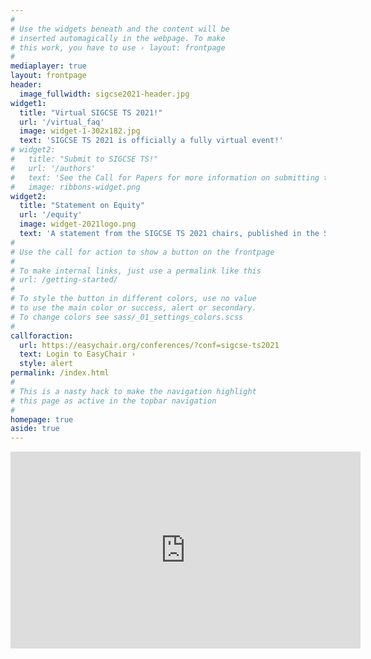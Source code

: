 ```yaml
---
#
# Use the widgets beneath and the content will be
# inserted automagically in the webpage. To make
# this work, you have to use › layout: frontpage
#
mediaplayer: true
layout: frontpage
header:
  image_fullwidth: sigcse2021-header.jpg
widget1:
  title: "Virtual SIGCSE TS 2021!"
  url: '/virtual_faq'
  image: widget-1-302x182.jpg
  text: 'SIGCSE TS 2021 is officially a fully virtual event!'
# widget2:
#   title: "Submit to SIGCSE TS!"
#   url: '/authors'
#   text: 'See the Call for Papers for more information on submitting to SIGCSE TS 2021!'
#   image: ribbons-widget.png
widget2:
  title: "Statement on Equity"
  url: '/equity'
  image: widget-2021logo.png
  text: 'A statement from the SIGCSE TS 2021 chairs, published in the SIGCSE Bulletin.'
#
# Use the call for action to show a button on the frontpage
#
# To make internal links, just use a permalink like this
# url: /getting-started/
#
# To style the button in different colors, use no value
# to use the main color or success, alert or secondary.
# To change colors see sass/_01_settings_colors.scss
#
callforaction:
  url: https://easychair.org/conferences/?conf=sigcse-ts2021
  text: Login to EasyChair ›
  style: alert
permalink: /index.html
#
# This is a nasty hack to make the navigation highlight
# this page as active in the topbar navigation
#
homepage: true
aside: true
---
```

<div align="center"><iframe width="560" height="315" src="https://www.youtube.com/embed/BAoyHUvSt4M" frameborder="0" allow="accelerometer; autoplay; encrypted-media; gyroscope; picture-in-picture" allowfullscreen></iframe></div>